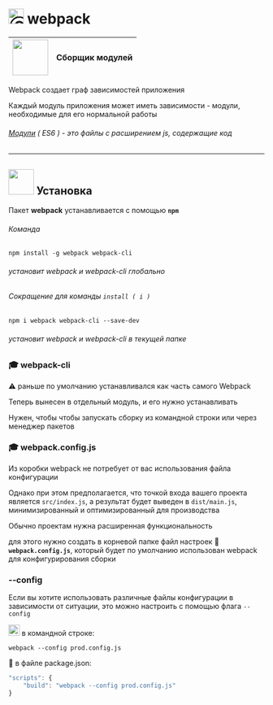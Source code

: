 # <img src="https://avatars2.githubusercontent.com/u/19735284?s=40&v=4" width="30" title="Ⓒ Irina Fylyppova ( garevna ) 2019"/> webpack

| <a href="https://webpack.js.org/api/module-methods/#es6-recommended-" target = "_blank"><img src="https://webpack.js.org/d19378a95ebe6b15d5ddea281138dcf4.svg" width="70"/></a> | Сборщик модулей |
|-|-|

Webpack создает граф зависимостей приложения

Каждый модуль приложения может иметь зависимости - модули, необходимые для его нормальной работы

###### [Модули](ES6-modules) ( ES6 ) - это файлы с расширением js, содержащие код


***

## <img src="https://github.com/garevna/js-course/blob/master/images/git-bush-ico.png?raw=true" width="50"/> Установка

Пакет  **webpack**  устанавливается с помощью **`npm`**

###### Команда

    npm install -g webpack webpack-cli

###### установит  _webpack_ и  _webpack-cli_  глобально

###### Сокращение для команды `install ( i )`

    npm i webpack webpack-cli --save-dev

###### установит  _webpack_ и  _webpack-cli_  в текущей папке

### :mortar_board: webpack-cli
:warning: раньше по умолчанию устанавливался как часть самого Webpack

Теперь вынесен в отдельный модуль, и его нужно устанавливать

Нужен, чтобы чтобы запускать сборку из командной строки или через менеджер пакетов

### :mortar_board: webpack.config.js
Из коробки webpack не потребует от вас использования файла конфигурации

Однако при этом предполагается, что точкой входа вашего проекта является `src/index.js`, а результат будет выведен в `dist/main.js`, минимизированный и оптимизированный для производства

Обычно проектам нужна расширенная функциональность

для этого нужно создать в корневой папке файл настроек :pencil: **`webpack.config.js`**, который будет по умолчанию использован webpack для конфигурирования сборки

### --config
Если вы хотите использовать различные файлы конфигурации в зависимости от ситуации, это можно настроить с помощью флага `--config`

<img src="https://github.com/garevna/js-course/blob/master/images/git-bush-ico.png?raw=true" width="22"/> в командной строке:
```
webpack --config prod.config.js
```
:pencil: в файле package.json:
```javascript
"scripts": {
    "build": "webpack --config prod.config.js"
}
```
